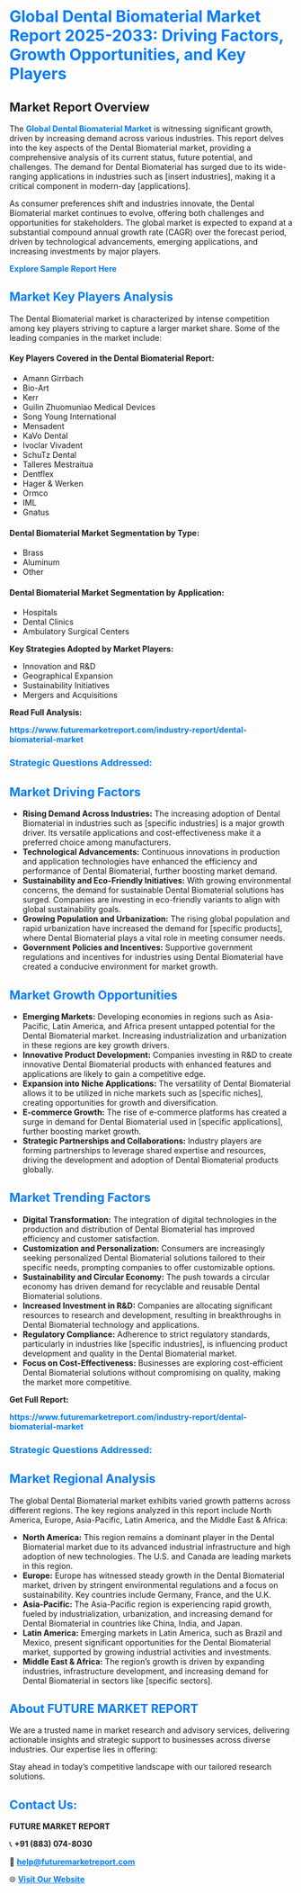 <h1 style="color: #007BFF;">Global Dental Biomaterial Market Report 2025-2033: Driving Factors, Growth Opportunities, and Key Players</h1>

<section id="overview">
<h2>Market Report Overview</h2>
<p>The <a href="https://www.futuremarketreport.com/industry-report/dental-biomaterial-market" style="color: #007BFF; text-decoration: none;"><strong>Global Dental Biomaterial Market</strong></a> is witnessing significant growth, driven by increasing demand across various industries. This report delves into the key aspects of the Dental Biomaterial market, providing a comprehensive analysis of its current status, future potential, and challenges. The demand for Dental Biomaterial has surged due to its wide-ranging applications in industries such as [insert industries], making it a critical component in modern-day [applications].</p>
<p>As consumer preferences shift and industries innovate, the Dental Biomaterial market continues to evolve, offering both challenges and opportunities for stakeholders. The global market is expected to expand at a substantial compound annual growth rate (CAGR) over the forecast period, driven by technological advancements, emerging applications, and increasing investments by major players.</p>
</section>

<section id="overview">
<p><a href="https://www.futuremarketreport.com/request-sample/reportId=34383" style="color: #007BFF; text-decoration: none;"><strong>Explore Sample Report Here</strong></a></p>
</section>

<section id="key-players">
<h2 style="color: #007BFF;">Market Key Players Analysis</h2>
<p>The Dental Biomaterial market is characterized by intense competition among key players striving to capture a larger market share. Some of the leading companies in the market include:</p>
<h4>Key Players Covered in the Dental Biomaterial Report:</h4>
<ul><li>Amann Girrbach</li><li>Bio-Art</li><li>Kerr</li><li>Guilin Zhuomuniao Medical Devices</li><li>Song Young International</li><li>Mensadent</li><li>KaVo Dental</li><li>Ivoclar Vivadent</li><li>SchuTz Dental</li><li>Talleres Mestraitua</li><li>Dentflex</li><li>Hager &amp; Werken</li><li>Ormco</li><li>IML</li><li>Gnatus</li></ul>
<h4>Dental Biomaterial Market Segmentation by Type:</h4>
<ul><li>Brass</li><li>Aluminum</li><li>Other</li></ul>

<h4>Dental Biomaterial Market Segmentation by Application:</h4>
<ul><li>Hospitals</li><li>Dental Clinics</li><li>Ambulatory Surgical Centers</li></ul>
<p><strong>Key Strategies Adopted by Market Players:</strong></p>
<ul>
<li>Innovation and R&D</li>
<li>Geographical Expansion</li>
<li>Sustainability Initiatives</li>
<li>Mergers and Acquisitions</li>
</ul>
</section>

<section>
<p><strong>Read Full Analysis: </strong></p><a href="https://www.futuremarketreport.com/industry-report/dental-biomaterial-market" style="color: #007BFF; text-decoration: none;"><strong>https://www.futuremarketreport.com/industry-report/dental-biomaterial-market</strong></a>
<h3 style="color: #007BFF;">Strategic Questions Addressed:</h3>
</section>

<section id="driving-factors">
<h2 style="color: #007BFF;">Market Driving Factors</h2>
<ul>
<li><strong>Rising Demand Across Industries:</strong> The increasing adoption of Dental Biomaterial in industries such as [specific industries] is a major growth driver. Its versatile applications and cost-effectiveness make it a preferred choice among manufacturers.</li>
<li><strong>Technological Advancements:</strong> Continuous innovations in production and application technologies have enhanced the efficiency and performance of Dental Biomaterial, further boosting market demand.</li>
<li><strong>Sustainability and Eco-Friendly Initiatives:</strong> With growing environmental concerns, the demand for sustainable Dental Biomaterial solutions has surged. Companies are investing in eco-friendly variants to align with global sustainability goals.</li>
<li><strong>Growing Population and Urbanization:</strong> The rising global population and rapid urbanization have increased the demand for [specific products], where Dental Biomaterial plays a vital role in meeting consumer needs.</li>
<li><strong>Government Policies and Incentives:</strong> Supportive government regulations and incentives for industries using Dental Biomaterial have created a conducive environment for market growth.</li>
</ul>
</section>

<section id="growth-opportunities">
<h2 style="color: #007BFF;">Market Growth Opportunities</h2>
<ul>
<li><strong>Emerging Markets:</strong> Developing economies in regions such as Asia-Pacific, Latin America, and Africa present untapped potential for the Dental Biomaterial market. Increasing industrialization and urbanization in these regions are key growth drivers.</li>
<li><strong>Innovative Product Development:</strong> Companies investing in R&D to create innovative Dental Biomaterial products with enhanced features and applications are likely to gain a competitive edge.</li>
<li><strong>Expansion into Niche Applications:</strong> The versatility of Dental Biomaterial allows it to be utilized in niche markets such as [specific niches], creating opportunities for growth and diversification.</li>
<li><strong>E-commerce Growth:</strong> The rise of e-commerce platforms has created a surge in demand for Dental Biomaterial used in [specific applications], further boosting market growth.</li>
<li><strong>Strategic Partnerships and Collaborations:</strong> Industry players are forming partnerships to leverage shared expertise and resources, driving the development and adoption of Dental Biomaterial products globally.</li>
</ul>
</section>

<section id="trending-factors">
<h2 style="color: #007BFF;">Market Trending Factors</h2>
<ul>
<li><strong>Digital Transformation:</strong> The integration of digital technologies in the production and distribution of Dental Biomaterial has improved efficiency and customer satisfaction.</li>
<li><strong>Customization and Personalization:</strong> Consumers are increasingly seeking personalized Dental Biomaterial solutions tailored to their specific needs, prompting companies to offer customizable options.</li>
<li><strong>Sustainability and Circular Economy:</strong> The push towards a circular economy has driven demand for recyclable and reusable Dental Biomaterial solutions.</li>
<li><strong>Increased Investment in R&D:</strong> Companies are allocating significant resources to research and development, resulting in breakthroughs in Dental Biomaterial technology and applications.</li>
<li><strong>Regulatory Compliance:</strong> Adherence to strict regulatory standards, particularly in industries like [specific industries], is influencing product development and quality in the Dental Biomaterial market.</li>
<li><strong>Focus on Cost-Effectiveness:</strong> Businesses are exploring cost-efficient Dental Biomaterial solutions without compromising on quality, making the market more competitive.</li>
</ul>
</section>

<section>
<p><strong>Get Full Report: </strong></p><a href="https://www.futuremarketreport.com/industry-report/dental-biomaterial-market" style="color: #007BFF; text-decoration: none;"><strong>https://www.futuremarketreport.com/industry-report/dental-biomaterial-market</strong></a>
<h3 style="color: #007BFF;">Strategic Questions Addressed:</h3>
</section>


<section id="regional-analysis">
<h2 style="color: #007BFF;">Market Regional Analysis</h2>
<p>The global Dental Biomaterial market exhibits varied growth patterns across different regions. The key regions analyzed in this report include North America, Europe, Asia-Pacific, Latin America, and the Middle East & Africa:</p>
<ul>
<li><strong>North America:</strong> This region remains a dominant player in the Dental Biomaterial market due to its advanced industrial infrastructure and high adoption of new technologies. The U.S. and Canada are leading markets in this region.</li>
<li><strong>Europe:</strong> Europe has witnessed steady growth in the Dental Biomaterial market, driven by stringent environmental regulations and a focus on sustainability. Key countries include Germany, France, and the U.K.</li>
<li><strong>Asia-Pacific:</strong> The Asia-Pacific region is experiencing rapid growth, fueled by industrialization, urbanization, and increasing demand for Dental Biomaterial in countries like China, India, and Japan.</li>
<li><strong>Latin America:</strong> Emerging markets in Latin America, such as Brazil and Mexico, present significant opportunities for the Dental Biomaterial market, supported by growing industrial activities and investments.</li>
<li><strong>Middle East & Africa:</strong> The region’s growth is driven by expanding industries, infrastructure development, and increasing demand for Dental Biomaterial in sectors like [specific sectors].</li>
</ul>
</section>

<footer>
<h2 style="color: #007BFF;">About FUTURE MARKET REPORT</h2>
<p>We are a trusted name in market research and advisory services, delivering actionable insights and strategic support to businesses across diverse industries. Our expertise lies in offering:</p>

<p>Stay ahead in today’s competitive landscape with our tailored research solutions.</p>

<h2 style="color: #007BFF;">Contact Us:</h2>
<p><strong>FUTURE MARKET REPORT</strong></p>
<p>📞 <strong>+91 (883) 074-8030</strong></p>
<p>📧 <strong><a href="mailto:help@futuremarketreport.com" style="color: #007BFF;">help@futuremarketreport.com</a></strong></p>
<p>🌐 <strong><a href="https://www.futuremarketreport.com/" style="color: #007BFF;">Visit Our Website</a></strong></p>
</footer>
